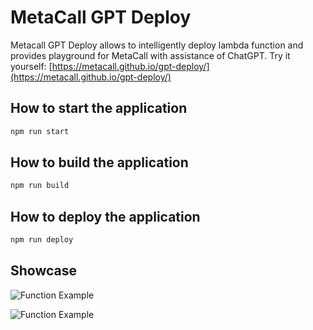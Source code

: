 # MetaCall GPT Deploy

Metacall GPT Deploy allows to intelligently deploy lambda function and provides playground for MetaCall with assistance of ChatGPT. Try it yourself: [https://metacall.github.io/gpt-deploy/](https://metacall.github.io/gpt-deploy/)

## How to start the application

```sh
npm run start
```

## How to build the application

```sh
npm run build
```

## How to deploy the application

```sh
npm run deploy
```

## Showcase

![Function Example](./docs/images/new-UI.png)

![Function Example](./docs/images/example-function.png)
